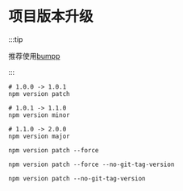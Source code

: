 # 项目版本升级

:::tip

推荐使用[bumpp](https://github.com/antfu-collective/bumpp)

:::

```shell
# 1.0.0 -> 1.0.1
npm version patch

# 1.0.1 -> 1.1.0
npm version minor

# 1.1.0 -> 2.0.0
npm version major
```

```shell
npm version patch --force

npm version patch --force --no-git-tag-version

npm version patch --no-git-tag-version
```
